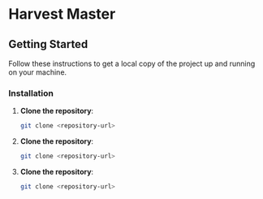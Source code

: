 # Harvest Master

## Getting Started

Follow these instructions to get a local copy of the project up and running on your machine.

### Installation

1. **Clone the repository**:
   ```bash
   git clone <repository-url>

2. **Clone the repository**:
   ```bash
   git clone <repository-url>

3. **Clone the repository**:
   ```bash
   git clone <repository-url>